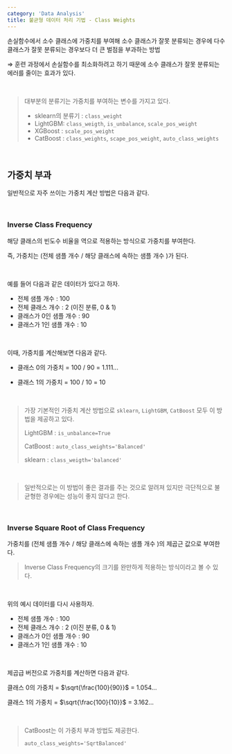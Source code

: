 ```yaml
---
category: 'Data Analysis'
title: 불균형 데이터 처리 기법 - Class Weights
---
```


손실함수에서 소수 클래스에 가중치를 부여해 소수 클래스가 잘못 분류되는 경우에 다수 클래스가 잘못 분류되는 경우보다 더 큰 벌점을 부과하는 방법

⇒ 훈련 과정에서 손실함수를 최소화하려고 하기 때문에 소수 클래스가 잘못 분류되는 에러를 줄이는 효과가 있다.

<br>

> 대부분의 분류기는 가중치를 부여하는 변수를 가지고 있다.
>
> - sklearn의 분류기 : `class_weight`
> - LightGBM: `class_weigth`, `is_unbalance`, `scale_pos_weight`
> - XGBoost : `scale_pos_weight`
> - CatBoost : `class_weights`, `scape_pos_weight`, `auto_class_weights`

<br>


## 가중치 부과

일반적으로 자주 쓰이는 가중치 계산 방법은 다음과 같다.

<br>

###  Inverse Class Frequency

해당 클래스의 빈도수 비율을 역으로 적용하는 방식으로 가중치를 부여한다.  

즉, 가중치는 (전체 샘플 개수 / 해당 클래스에 속하는 샘플 개수 )가 된다.

<br>

예를 들어 다음과 같은 데이터가 있다고 하자.

- 전체 샘플 개수 : 100
- 전체 클래스 개수 : 2  (이진 분류, 0 & 1)
- 클래스가 0인 샘플 개수 : 90
- 클래스가 1인 샘플 개수 : 10

<br>

이때, 가중치를 계산해보면 다음과 같다.

- 클래스 0의 가중치 = 100 / 90 = 1.111...

- 클래스 1의 가중치 = 100 / 10 = 10

<br>

> 가장 기본적인 가중치 계산 방법으로 `sklearn`, `LightGBM`, `CatBoost` 모두 이 방법을 제공하고 있다.
>
> LightGBM : `is_unbalance=True`
>
> CatBoost : `auto_class_weights='Balanced'`
>
> sklearn : `class_weigth='balanced'`

<br>

> 일반적으로는 이 방법이 좋은 결과를 주는 것으로 알려져 있지만 극단적으로 불균형한 경우에는 성능이 좋지 않다고 한다.

<br>

### Inverse Square Root of Class Frequency

가중치를 (전체 샘플 개수 / 해당 클래스에 속하는 샘플 개수 )의 제곱근 값으로 부여한다.

> Inverse Class Frequency의 크기를 완만하게 적용하는 방식이라고 볼 수 있다.

<br>

위의 예시 데이터를 다시 사용하자.

- 전체 샘플 개수 : 100
- 전체 클래스 개수 : 2  (이진 분류, 0 & 1)
- 클래스가 0인 샘플 개수 : 90
- 클래스가 1인 샘플 개수 : 10

<br>

제곱급 버전으로 가중치를 계산하면 다음과 같다.

클래스 0의 가중치 = $\sqrt{\frac{100}{90}}$ = 1.054...

클래스 1의 가중치 =  $\sqrt{\frac{100}{10}}$ = 3.162...

<br>

> CatBoost는 이 가중치 부과 방법도 제공한다.
>
> `auto_class_weights='SqrtBalanced'`
